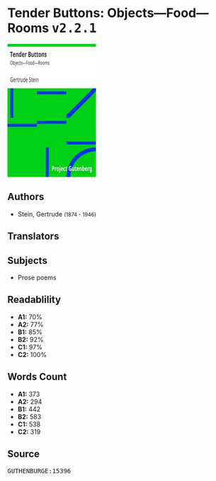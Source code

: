 # Tender Buttons: Objects—Food—Rooms <kbd>v2.2.1</kbd>

![](./cover.medium.jpg "")

## Authors


 - Stein, Gertrude <small>(1874 - 1946)</small>

## Translators



## Subjects


 - Prose poems

## Readablility


 - **A1:** 70%
 - **A2:** 77%
 - **B1:** 85%
 - **B2:** 92%
 - **C1:** 97%
 - **C2:** 100%

## Words Count


 - **A1:** 373
 - **A2:** 294
 - **B1:** 442
 - **B2:** 583
 - **C1:** 538
 - **C2:** 319

## Source


<kbd>GUTHENBURGE:15396</kbd>

